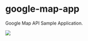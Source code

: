 # google-map-app
Google Map API Sample Application.

<img src="http://f.st-hatena.com/images/fotolife/t/tyoshikawa1106/20151027/20151027115843.png" />
